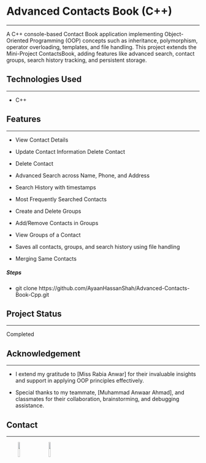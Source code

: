 <h1>Advanced Contacts Book (C++)</h1>
<hr><p>A C++ console-based Contact Book application implementing Object-Oriented Programming (OOP) concepts such as inheritance, polymorphism, operator overloading, templates, and file handling. This project extends the Mini-Project ContactsBook, adding features like advanced search, contact groups, search history tracking, and persistent storage.</p><h2>Technologies Used</h2>
<hr><ul>
<li>C++</li>
</ul><h2>Features</h2>
<hr><ul>
<li>View Contact Details</li>
</ul><ul>
<li>Update Contact Information Delete Contact</li>
</ul><ul>
<li>Delete Contact</li>
</ul><ul>
<li>Advanced Search across Name, Phone, and Address</li>
</ul><ul>
<li>Search History with timestamps</li>
</ul><ul>
<li>Most Frequently Searched Contacts</li>
</ul><ul>
<li>Create and Delete Groups</li>
</ul><ul>
<li>Add/Remove Contacts in Groups</li>
</ul><ul>
<li>View Groups of a Contact</li>
</ul><ul>
<li>Saves all contacts, groups, and search history using file handling</li>
</ul><ul>
<li>Merging Same Contacts</li>
</ul><h5>Steps</h5><ul>
<li>git clone https://github.com/AyaanHassanShah/Advanced-Contacts-Book-Cpp.git
</li>
</ul><h2>Project Status</h2>
<hr><p>Completed</p><h2>Acknowledgement</h2>
<hr><ul>
<li>I extend my gratitude to [Miss Rabia Anwar] for their invaluable insights and support in applying OOP principles effectively.</li>
</ul><ul>
<li>Special thanks to my teammate, [Muhammad Anwaar Ahmad], and classmates for their collaboration, brainstorming, and debugging assistance.</li>
</ul><h2>Contact</h2>
<hr><p><span style="margin-right: 30px;"></span><a href="https://www.linkedin.com/in/syed-ayaan-hassan-shah-4993a532a/"><img target="_blank" src="https://cdn.jsdelivr.net/gh/devicons/devicon/icons/linkedin/linkedin-original.svg" style="width: 10%;"></a><span style="margin-right: 30px;"></span><a href="https://github.com/AyaanHassanShah"><img target="_blank" src="https://cdn.jsdelivr.net/gh/devicons/devicon/icons/github/github-original.svg" style="width: 10%;"></a></p>
